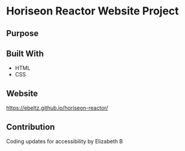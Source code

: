 # Horiseon Reactor Website Project

## Purpose

## Built With
* HTML
* CSS

## Website
https://ebeltz.github.io/horiseon-reactor/

## Contribution
Coding updates for accessibility by Elizabeth B

